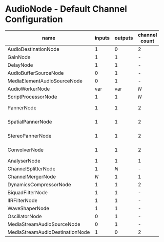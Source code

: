 # AudioNode - Default Channel Configuration

| name | inputs | outputs | channel count | count mode | interpretation |
|------|--------|---------|---------------|------------|----------------|
| AudioDestinationNode            | 1 | 0 | 2 | explicit    | speakers |
| GainNode                        | 1 | 1 | - | max         | speakers |
| DelayNode                       | 1 | 1 | - | max         | speakers |
| AudioBufferSourceNode           | 0 | 1 | - | -           | -        |
| MediaElementAudioSourceNode     | 0 | 1 | - | -           | -        |
| AudioWorkerNode                 |var|var|_N_| explicit    | speakers |
| ScriptProcessorNode             | 1 | 1 |_N_| explicit    | speakers |
| PannerNode                      | 1 | 1 | 2 | clamped-max | speakers |
| SpatialPannerNode               | 1 | 1 | 2 | clamped-max | speakers |
| StereoPannerNode                | 1 | 1 | 2 | clamped-max | speakers |
| ConvolverNode                   | 1 | 1 | 2 | clamped-max | speakers |
| AnalyserNode                    | 1 | 1 | 1 | max         | speakers |
| ChannelSplitterNode             | 1 |_N_| - | max         | speakers |
| ChannelMergerNode               |_N_| 1 | 1 | explicit    | speakers |
| DynamicsCompressorNode          | 1 | 1 | 2 | explicit    | speakers |
| BiquadFilterNode                | 1 | 1 | - | max         | speakers |
| IIRFilterNode                   | 1 | 1 | - | max         | speakers |
| WaveShaperNode                  | 1 | 1 | - | max         | speakers |
| OscillatorNode                  | 0 | 1 | - | -           | -        |
| MediaStreamAudioSourceNode      | 0 | 1 | - | -           | -        |
| MediaStreamAudioDestinationNode | 1 | 0 | 2 | explicit    | speakers |
